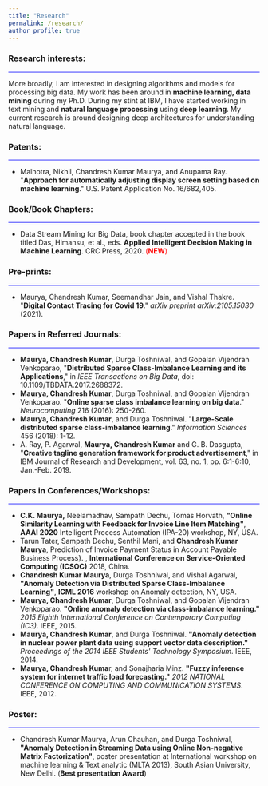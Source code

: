 ```yaml
---
title: "Research"
permalink: /research/
author_profile: true
---
```

### Research interests:

<hr style="background-color: #0000ff;">

 More broadly, I am interested in designing algorithms and models for processing big data. My work has been around in **machine learning, data mining** during my Ph.D. During my stint at IBM, I have started working in text mining and **natural language processing** using **deep learning**. My current research is around designing deep architectures for understanding natural language.

### Patents:

<hr style="background-color: #0000ff;">

- Malhotra, Nikhil, Chandresh Kumar Maurya, and Anupama Ray. "**Approach for automatically adjusting display screen setting based on machine learning**." U.S. Patent Application No. 16/682,405.

### Book/Book Chapters:

<hr style="background-color: #0000ff;">

- Data Stream Mining for Big Data, book chapter accepted  in the book titled Das, Himansu, et al., eds. **Applied Intelligent Decision Making in Machine Learning**. CRC Press, 2020. <span style="color:red">(**NEW**)</span>

### Pre-prints:

<hr style="background-color: #0000ff;">

- Maurya, Chandresh Kumar, Seemandhar Jain, and Vishal Thakre. "**Digital Contact Tracing for Covid 19**." *arXiv preprint arXiv:2105.15030* (2021).

  

### Papers in Referred Journals:

<hr style="background-color: #0000ff;">

- **Maurya, Chandresh Kumar**, Durga Toshniwal, and Gopalan Vijendran Venkoparao, "**Distributed Sparse Class-Imbalance Learning and its Applications**," in *IEEE Transactions on Big Data*, doi: 10.1109/TBDATA.2017.2688372.
- **Maurya, Chandresh Kumar**, Durga Toshniwal, and Gopalan Vijendran Venkoparao. "**Online sparse class imbalance learning on big data**." *Neurocomputing* 216 (2016): 250-260.
- **Maurya, Chandresh Kumar**, and Durga Toshniwal. "**Large-Scale distributed sparse class-imbalance learning**." *Information Sciences* 456 (2018): 1-12.
- A. Ray, P. Agarwal, **Maurya, Chandresh Kumar** and G. B. Dasgupta, "**Creative tagline generation framework for product advertisement**," in IBM Journal of Research and Development, vol. 63, no. 1, pp. 6:1-6:10, Jan.-Feb. 2019.

### Papers in Conferences/Workshops:

<hr style="background-color: #0000ff;">

- **C.K. Maurya,** Neelamadhav, Sampath Dechu, Tomas Horvath, **"Online Similarity Learning with Feedback for Invoice Line Item Matching"**, **AAAI 2020** Intelligent Process Automation (IPA-20) workshop, NY, USA.
- Tarun Tater, Sampath Dechu, Senthil Mani, and **Chandresh Kumar Maurya**, Prediction of Invoice Payment Status in Account Payable Business Process}. , **International Conference on Service-Oriented Computing (ICSOC)** 2018, China.
- **Chandresh Kumar Maurya**, Durga Toshniwal, and  Vishal Agarwal, **"Anomaly Detection via Distributed Sparse Class-Imbalance Learning"**, **ICML 2016** workshop on Anomaly detection, NY, USA.
- **Maurya, Chandresh Kumar**, Durga Toshniwal, and Gopalan Vijendran Venkoparao. **"Online anomaly detection via class-imbalance learning."** *2015 Eighth International Conference on Contemporary Computing (IC3)*. IEEE, 2015.
- **Maurya, Chandresh Kumar**, and Durga Toshniwal. **"Anomaly detection in nuclear power plant data using support vector data description."** *Proceedings of the 2014 IEEE Students' Technology Symposium*. IEEE, 2014.
- **Maurya, Chandresh Kuma**r, and Sonajharia Minz. **"Fuzzy inference system for internet traffic load forecasting."** *2012 NATIONAL CONFERENCE ON COMPUTING AND COMMUNICATION SYSTEMS*. IEEE, 2012.

### Poster:

<hr style="background-color: #0000ff;">



- Chandresh Kumar Maurya, Arun Chauhan, and Durga Toshniwal, **"Anomaly Detection in Streaming Data using Online Non-negative Matrix Factorization"**,  poster presentation at International workshop on machine learning \& Text analytic (MLTA 2013), South Asian University, New Delhi.  (**Best  presentation Award**)







